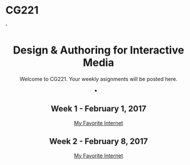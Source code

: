 # CG221
<!Doctype html>
<html>
<head>
  <meta charset="utf-8">'
  <title>Weekly Assignments</title>
</head>

<body>
  <header>
    <h1>Design &amp; Authoring for Interactive Media</h1>
  <header>

  <p class="tag-line">
      Welcome to CG221. Your weekly asignments will be posted here.
  </p>
  <ul>
  </ul>
  <li>
    <h2>Week 1 - February 1, 2017</h2>
    <a href="mfil.html">My Favorite Internet</a>
  </li>
  </li>
    <h2>Week 2  - February 8, 2017</h2>
    <a href="mfil.html">My Favorite Internet</a>
    </body>
</html>

